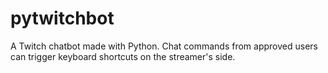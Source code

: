 # pytwitchbot
A Twitch chatbot made with Python. Chat commands from approved users can trigger keyboard shortcuts on the streamer's side.
